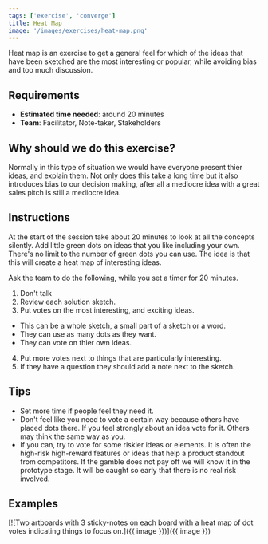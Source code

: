 ```yaml
---
tags: ['exercise', 'converge']
title: Heat Map
image: '/images/exercises/heat-map.png'
---
```


Heat map is an exercise to get a general feel for which of the ideas that have
been sketched are the most interesting or popular, while avoiding bias and too
much discussion.

## Requirements

- **Estimated time needed**: around 20 minutes
- **Team**: Facilitator, Note-taker, Stakeholders

## Why should we do this exercise?

Normally in this type of situation we would have everyone present thier ideas,
and explain them. Not only does this take a long time but it also introduces
bias to our decision making, after all a mediocre idea with a great sales pitch
is still a mediocre idea.

## Instructions

At the start of the session take about 20 minutes to look at all the concepts
silently. Add little green dots on ideas that you like including your own.
There's no limit to the number of green dots you can use. The idea is that this
will create a heat map of interesting ideas.

Ask the team to do the following, while you set a timer for 20 minutes.

1. Don't talk
2. Review each solution sketch.
3. Put votes on the most interesting, and exciting ideas.
  - This can be a whole sketch, a small part of a sketch or a word.
  - They can use as many dots as they want.
  - They can vote on thier own ideas.
4. Put more votes next to things that are particularly interesting.
5. If they have a question they should add a note next to the sketch.

## Tips

- Set more time if people feel they need it.
- Don't feel like you need to vote a certain way because others have placed
  dots there. If you feel strongly about an idea vote for it. Others may think
  the same way as you.
- If you can, try to vote for some riskier ideas or elements. It is often the
  high-risk high-reward features or ideas that help a product standout from
  competitors. If the gamble does not pay off we will know it in the prototype
  stage. It will be caught so early that there is no real risk involved.

## Examples
[![Two artboards with 3 sticky-notes on each board with a heat map of dot votes indicating things to focus on.]({{ image }})]({{ image }})

